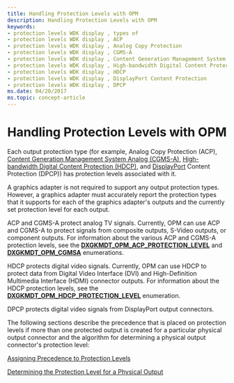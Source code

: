 ```yaml
---
title: Handling Protection Levels with OPM
description: Handling Protection Levels with OPM
keywords:
- protection levels WDK display , types of
- protection levels WDK display , ACP
- protection levels WDK display , Analog Copy Protection
- protection levels WDK display , CGMS-A
- protection levels WDK display , Content Generation Management System Analog
- protection levels WDK display , High-bandwidth Digital Content Protection
- protection levels WDK display , HDCP
- protection levels WDK display , DisplayPort Content Protection
- protection levels WDK display , DPCP
ms.date: 04/20/2017
ms.topic: concept-article
---
```


# Handling Protection Levels with OPM

Each output protection type (for example, Analog Copy Protection (ACP), [Content Generation Management System Analog (CGMS-A)](cgms-a-standards.md), [High-bandwidth Digital Content Protection (HDCP)](https://www.digital-cp.com/hdcp-specifications), and [DisplayPort](https://go.microsoft.com/fwlink/p/?linkid=71382) Content Protection (DPCP)) has protection levels associated with it.

A graphics adapter is not required to support any output protection types. However, a graphics adapter must accurately report the protection types that it supports for each of the graphics adapter's outputs and the currently set protection level for each output.

ACP and CGMS-A protect analog TV signals. Currently, OPM can use ACP and CGMS-A to protect signals from composite outputs, S-Video outputs, or component outputs. For information about the various ACP and CGMS-A protection levels, see the [**DXGKMDT_OPM_ACP_PROTECTION_LEVEL**](/windows-hardware/drivers/ddi/d3dkmdt/ne-d3dkmdt-_dxgkmdt_opm_acp_protection_level) and [**DXGKMDT_OPM_CGMSA**](/windows-hardware/drivers/ddi/d3dkmdt/ne-d3dkmdt-_dxgkmdt_opm_cgmsa) enumerations.

HDCP protects digital video signals. Currently, OPM can use HDCP to protect data from Digital Video Interface (DVI) and High-Definition Multimedia Interface (HDMI) connector outputs. For information about the HDCP protection levels, see the [**DXGKMDT_OPM_HDCP_PROTECTION_LEVEL**](/windows-hardware/drivers/ddi/d3dkmdt/ne-d3dkmdt-_dxgkmdt_opm_hdcp_protection_level) enumeration.

DPCP protects digital video signals from DisplayPort output connectors.

The following sections describe the precedence that is placed on protection levels if more than one protected output is created for a particular physical output connector and the algorithm for determining a physical output connector's protection level:

[Assigning Precedence to Protection Levels](assigning-precedence-to-protection-levels.md)

[Determining the Protection Level for a Physical Output](determining-the-protection-level-for-a-physical-output.md)
